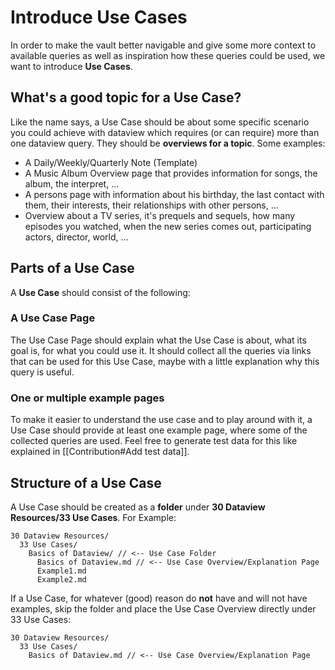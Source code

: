 # Introduce Use Cases

In order to make the vault better navigable and give some more context to available queries as well as inspiration how these queries could be used, we want to introduce **Use Cases**. 

## What's a good topic for a Use Case?

Like the name says, a Use Case should be about some specific scenario you could achieve with dataview which requires (or can require) more than one dataview query. They should be **overviews for a topic**. Some examples:
- A Daily/Weekly/Quarterly Note (Template)
- A Music Album Overview page that provides information for songs, the album, the interpret, ...
- A persons page with information about his birthday, the last contact with them, their interests, their relationships with other persons, ...
- Overview about a TV series, it's prequels and sequels, how many episodes you watched, when the new series comes out, participating actors, director, world, ... 

## Parts of a Use Case

A **Use Case** should consist of the following:

### A Use Case Page

The Use Case Page should explain what the Use Case is about, what its goal is, for what you could use it. It should collect all the queries via links that can be used for this Use Case, maybe with a little explanation why this query is useful.

### One or multiple example pages

To make it easier to understand the use case and to play around with it, a Use Case should provide at least one example page, where some of the collected queries are used. Feel free to generate test data for this like explained in [[Contribution#Add test data]].

## Structure of a Use Case

A Use Case should be created as a **folder** under **30 Dataview Resources/33 Use Cases**. For Example:

```
30 Dataview Resources/
  33 Use Cases/
    Basics of Dataview/ // <-- Use Case Folder
      Basics of Dataview.md // <-- Use Case Overview/Explanation Page
      Example1.md
      Example2.md
```

If a Use Case, for whatever (good) reason do **not** have and will not have examples, skip the folder and place the Use Case Overview directly under 33 Use Cases:

```
30 Dataview Resources/
  33 Use Cases/
    Basics of Dataview.md // <-- Use Case Overview/Explanation Page
```